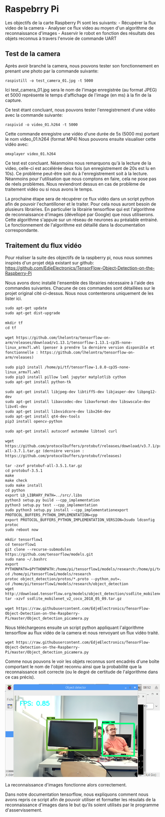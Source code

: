 # Raspebrry Pi

Les objectifs de la carte Raspberry Pi sont les suivants:
	- Récupérer la flux video de la camera 
	- Analyser ce flux video au moyen d'un algorithme de reconnaissance d'images
	- Asservir le robot en fonction des résultats des objets reconnus à travers l'envoie de commande UART

## Test de la camera

Après avoir branché la camera, nous pouvons tester son fonctionnement en prenant une photo par la commande suivante:
```
raspistill -o test_camera_01.jpg -t 5000
```
Ici test_camera_01.jpg sera le nom de l'image enregistrée (au format JPEG) et 5000 représente le temps d'affichage de l'image (en ms) à la fin de la capture.

Ce test étant concluant, nous pouvons tester l'enregistrement d'une vidéo avec la commande suivante:
```
raspivid -o video_01.h264 -t 5000
```
Cette commande enregistre une vidéo d'une durée de 5s (5000 ms) portant le nom video_01.h264 (format MP4)
Nous pouvons ensuite visualiser cette vidéo avec:
```
omxplayer video_01.h264
```

Ce test est concluant. Néanmoins nous remarquons qu'à la lecture de la video, celle-ci est accélérée deux fois (un enregistrement de 20s est lu en 10s). Ce problème peut-être soit du à l'enregistrement soit à la lecture. Néanmoins pour l'utilisation que nous comptons en faire, cela ne pose pas de réels problèmes. Nous reviendront dessus en cas de problème de traitement vidéo ou si nous avons le temps.

La prochaine étape sera de récupérer ce flux vidéo dans un script python afin de pouvoir l'echantilloner et le traiter.
Pour cela nous auront besoin de plusieurs librairies. En particulier la librairie tensorflow qui est l'algorithme de reconnaissance d'images (dévellopé par Google) que nous utiliserons. Cette algorithme s'appuie sur un réseau de neurones au préalable entrainé. Le fonctionnement de l'algorithme est détaillé dans la documentation correspondante.

## Traitement du flux vidéo

Pour réaliser la suite des objectifs de la raspberry pi, nous nous sommes inspirés d'un projet déjà existant sur github: https://github.com/EdjeElectronics/TensorFlow-Object-Detection-on-the-Raspberry-Pi

Nous avons donc installé l'ensemble des librairies nécessaire à l'aide des commandes suivantes. Chacune de ces commandes sont détaillées sur le projet original cité ci-dessus. Nous nous contenterons uniquement de les lister ici.
```
sudo apt-get update
sudo apt-get dist-upgrade

mkdir tf
cd tf

wget https://github.com/lhelontra/tensorflow-on-arm/releases/download/v1.13.1/tensorflow-1.13.1-cp35-none-linux_armv7l.whl (penser à prendre la dernière version disponible et fonctionnelle : https://github.com/lhelontra/tensorflow-on-arm/releases)

sudo pip3 install /home/pi/tf/tensorflow-1.8.0-cp35-none-linux_armv7l.whl
sudo pip3 install pillow lxml jupyter matplotlib cython
sudo apt-get install python-tk

sudo apt-get install libjpeg-dev libtiff5-dev libjasper-dev libpng12-dev
sudo apt-get install libavcodec-dev libavformat-dev libswscale-dev libv4l-dev
sudo apt-get install libxvidcore-dev libx264-dev
sudo apt-get install qt4-dev-tools
pip3 install opencv-python

sudo apt-get install autoconf automake libtool curl

wget https://github.com/protocolbuffers/protobuf/releases/download/v3.7.1/protobuf-all-3.7.1.tar.gz (dernière version : https://github.com/protocolbuffers/protobuf/releases)

tar -zxvf protobuf-all-3.5.1.tar.gz
cd protobuf-3.5.1
make
make check
sudo make install
cd python
export LD_LIBRARY_PATH=../src/.libs
python3 setup.py build --cpp_implementation 
python3 setup.py test --cpp_implementation
sudo python3 setup.py install --cpp_implementationexport PROTOCOL_BUFFERS_PYTHON_IMPLEMENTATION=cpp
export PROTOCOL_BUFFERS_PYTHON_IMPLEMENTATION_VERSION=3sudo ldconfig
protoc
sudo reboot now

mkdir tensorflow1
cd tensorflow1
git clone --recurse-submodules https://github.com/tensorflow/models.git
sudo nano ~/.bashrc
export PYTHONPATH=$PYTHONPATH:/home/pi/tensorflow1/models/research:/home/pi/tensorflow1/models/research/slim
cd /home/pi/tensorflow1/models/research
protoc object_detection/protos/*.proto --python_out=.
cd /home/pi/tensorflow1/models/research/object_detection
wget http://download.tensorflow.org/models/object_detection/ssdlite_mobilenet_v2_coco_2018_05_09.tar.gz
tar -xzvf ssdlite_mobilenet_v2_coco_2018_05_09.tar.gz

wget https://raw.githubusercontent.com/EdjeElectronics/TensorFlow-Object-Detection-on-the-Raspberry-Pi/master/Object_detection_picamera.py

```

Nous téléchargeons ensuite un script python appliquant l'algorithme tensorflow au flux vidéo de la camera et nous renvoyant un flux vidéo traité. 

```
wget https://raw.githubusercontent.com/EdjeElectronics/TensorFlow-Object-Detection-on-the-Raspberry-Pi/master/Object_detection_picamera.py
```
Comme nous pouvons le voir les objets reconnus sont encadrés d'une boîte comportant le nom de l'objet reconnu ainsi que la probabilité que la reconnaissance soit correcte (ou le degré de certitude de l'algorithme dans ce cas précis).

<p align="center">
  <img src="..\ressources\Presentation\images\vue_rasp.jpeg">
</p>

La reconnaissance d'images fonctionne alors correctement.

Dans notre documentation tensorflow, nous expliquons comment nous avons repris ce script afin de pouvoir utiliser et formatter les résulats de la reconnaissance d'images dans le but qu'ils soient utilisés par le programme d'asservissement.